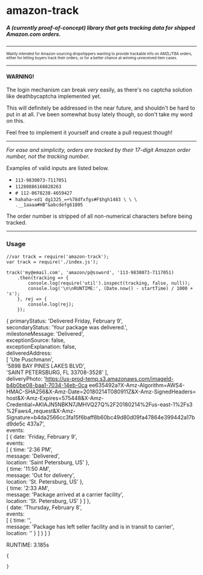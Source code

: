 # amazon-track
##### A (currently proof-of-concept) library that gets tracking data for shipped Amazon.com orders.
---
<sub><sup>Mainly intended for Amazon-sourcing dropshippers wanting to provide trackable info on AMZL/TBA orders, either for letting buyers track their orders, or for a better chance at winning unreceived item cases.</sub></sup>

---
#### WARNING!
The login mechanism can break *very* easily, as there's no captcha solution like deathbycaptcha implemented yet.

This will definitely be addressed in the near future, and shouldn't be hard to put in at all. I've been somewhat busy lately though, so don't take my word on this.

Feel free to implement it yourself and create a pull request though!

---
*For ease and simplicity, orders are tracked by their 17-digit Amazon order number, not the tracking number.*

Examples of valid inputs are listed below.

* `113-9830073-7117051`
* `11280886168828263`
* `# 112-0678238-4659427`
* `hahaha~xd1 dg1325_=+%78dfxfgs#F$hgh1483 \ \ \  .__1aaaa#HB^&abcdefg61805`

The order number is stripped of all non-numerical characters before being tracked.

---
### Usage
```
//var track = require('amazon-track');
var track = require('./index.js');

track('my@email.com', 'amazon/p@ssword', '113-9830073-7117051)
    .then(tracking => {
        console.log(require('util').inspect(tracking, false, null));
        console.log('\n\nRUNTIME:', (Date.now() - startTime) / 1000 + 's');
    }, rej => {
        console.log(rej);
    });
```
{ primaryStatus: 'Delivered Friday, February 9',                                           
  secondaryStatus: 'Your package was delivered.',                                          
  milestoneMessage: 'Delivered',                                                           
  exceptionSource: false,                                                                  
  exceptionExplanation: false,                                                             
  deliveredAddress:                                                                        
   [ 'Ute Puschmann',                                                                      
     '5898 BAY PINES LAKES BLVD',                                                          
     'SAINT PETERSBURG, FL 33708-3528' ],                                                  
  deliveryPhoto: 'https://us-prod-temp.s3.amazonaws.com/imageId-b4b0be08-baa1-7034-14eb-0ca
ee635492a?X-Amz-Algorithm=AWS4-HMAC-SHA256&X-Amz-Date=20180214T080911Z&X-Amz-SignedHeaders=
host&X-Amz-Expires=575448&X-Amz-Credential=AKIAJN5NBKN7JMHVQ27Q%2F20180214%2Fus-east-1%2Fs3
%2Faws4_request&X-Amz-Signature=b4da2566cc3fa15f6baff8b60bc49d80d09fa47864e399442a17bd9de5c
437a7',                                                                                    
  events:                                                                                  
   [ { date: 'Friday, February 9',                                                         
       events:                                                                             
        [ { time: '2:36 PM',                                                               
            message: 'Delivered',                                                          
            location: 'Saint Petersburg, US' },                                            
          { time: '11:50 AM',                                                              
            message: 'Out for delivery',                                                   
            location: 'St. Petersburg, US' },                                              
          { time: '2:33 AM',                                                               
            message: 'Package arrived at a carrier facility',                              
            location: 'St. Petersburg, US' } ] },                                          
     { date: 'Thursday, February 8',                                                       
       events:                                                                             
        [ { time: '',                                                                      
            message: 'Package has left seller facility and is in transit to carrier',      
            location: '' } ] } ] }                                                         


RUNTIME: 3.185s                                                                            
```
{

}
```
